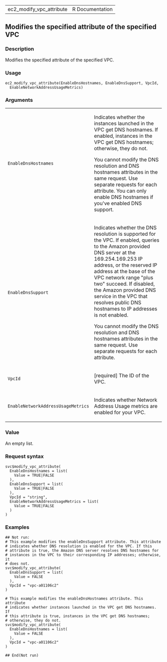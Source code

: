 <table style="width: 100%;">
<tbody>
<tr class="odd">
<td>ec2_modify_vpc_attribute</td>
<td style="text-align: right;">R Documentation</td>
</tr>
</tbody>
</table>

## Modifies the specified attribute of the specified VPC

### Description

Modifies the specified attribute of the specified VPC.

### Usage

    ec2_modify_vpc_attribute(EnableDnsHostnames, EnableDnsSupport, VpcId,
      EnableNetworkAddressUsageMetrics)

### Arguments

<table>
<colgroup>
<col style="width: 35%" />
<col style="width: 65%" />
</colgroup>
<tbody>
<tr class="odd">
<td><code
id="ec2_modify_vpc_attribute_:_EnableDnsHostnames">EnableDnsHostnames</code></td>
<td><p>Indicates whether the instances launched in the VPC get DNS
hostnames. If enabled, instances in the VPC get DNS hostnames;
otherwise, they do not.</p>
<p>You cannot modify the DNS resolution and DNS hostnames attributes in
the same request. Use separate requests for each attribute. You can only
enable DNS hostnames if you've enabled DNS support.</p></td>
</tr>
<tr class="even">
<td><code
id="ec2_modify_vpc_attribute_:_EnableDnsSupport">EnableDnsSupport</code></td>
<td><p>Indicates whether the DNS resolution is supported for the VPC. If
enabled, queries to the Amazon provided DNS server at the
169.254.169.253 IP address, or the reserved IP address at the base of
the VPC network range "plus two" succeed. If disabled, the Amazon
provided DNS service in the VPC that resolves public DNS hostnames to IP
addresses is not enabled.</p>
<p>You cannot modify the DNS resolution and DNS hostnames attributes in
the same request. Use separate requests for each attribute.</p></td>
</tr>
<tr class="odd">
<td><code id="ec2_modify_vpc_attribute_:_VpcId">VpcId</code></td>
<td><p>[required] The ID of the VPC.</p></td>
</tr>
<tr class="even">
<td><code
id="ec2_modify_vpc_attribute_:_EnableNetworkAddressUsageMetrics">EnableNetworkAddressUsageMetrics</code></td>
<td><p>Indicates whether Network Address Usage metrics are enabled for
your VPC.</p></td>
</tr>
</tbody>
</table>

### Value

An empty list.

### Request syntax

    svc$modify_vpc_attribute(
      EnableDnsHostnames = list(
        Value = TRUE|FALSE
      ),
      EnableDnsSupport = list(
        Value = TRUE|FALSE
      ),
      VpcId = "string",
      EnableNetworkAddressUsageMetrics = list(
        Value = TRUE|FALSE
      )
    )

### Examples

    ## Not run: 
    # This example modifies the enableDnsSupport attribute. This attribute
    # indicates whether DNS resolution is enabled for the VPC. If this
    # attribute is true, the Amazon DNS server resolves DNS hostnames for
    # instances in the VPC to their corresponding IP addresses; otherwise, it
    # does not.
    svc$modify_vpc_attribute(
      EnableDnsSupport = list(
        Value = FALSE
      ),
      VpcId = "vpc-a01106c2"
    )

    # This example modifies the enableDnsHostnames attribute. This attribute
    # indicates whether instances launched in the VPC get DNS hostnames. If
    # this attribute is true, instances in the VPC get DNS hostnames;
    # otherwise, they do not.
    svc$modify_vpc_attribute(
      EnableDnsHostnames = list(
        Value = FALSE
      ),
      VpcId = "vpc-a01106c2"
    )

    ## End(Not run)
